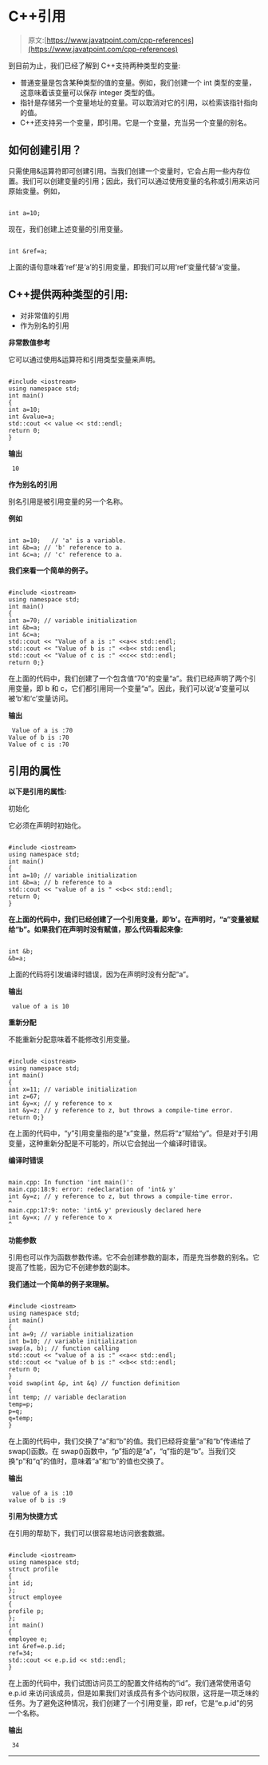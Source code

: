 # C++引用

> 原文:[https://www.javatpoint.com/cpp-references](https://www.javatpoint.com/cpp-references)

到目前为止，我们已经了解到 C++支持两种类型的变量:

*   普通变量是包含某种类型的值的变量。例如，我们创建一个 int 类型的变量，这意味着该变量可以保存 integer 类型的值。
*   指针是存储另一个变量地址的变量。可以取消对它的引用，以检索该指针指向的值。
*   C++还支持另一个变量，即引用。它是一个变量，充当另一个变量的别名。

## 如何创建引用？

只需使用&运算符即可创建引用。当我们创建一个变量时，它会占用一些内存位置。我们可以创建变量的引用；因此，我们可以通过使用变量的名称或引用来访问原始变量。例如，

```

int a=10;

```

现在，我们创建上述变量的引用变量。

```

int &ref=a;

```

上面的语句意味着‘ref’是‘a’的引用变量，即我们可以用‘ref’变量代替‘a’变量。

## C++提供两种类型的引用:

*   对非常值的引用
*   作为别名的引用

**非常数值参考**

它可以通过使用&运算符和引用类型变量来声明。

```

#include <iostream>
using namespace std;
int main()
{
int a=10;
int &value=a;
std::cout << value << std::endl;
return 0;
}

```

**输出**

```
 10 

```

**作为别名的引用**

别名引用是被引用变量的另一个名称。

**例如**

```

int a=10;   // 'a' is a variable.
int &b=a; // 'b' reference to a.
int &c=a; // 'c' reference to a.

```

**我们来看一个简单的例子。**

```

#include <iostream>
using namespace std;
int main()
{
int a=70; // variable initialization
int &b=a;
int &c=a;
std::cout << "Value of a is :" <<a<< std::endl;
std::cout << "Value of b is :" <<b<< std::endl;
std::cout << "Value of c is :" <<c<< std::endl;
return 0;}

```

在上面的代码中，我们创建了一个包含值“70”的变量“a”。我们已经声明了两个引用变量，即 b 和 c，它们都引用同一个变量“a”。因此，我们可以说‘a’变量可以被‘b’和‘c’变量访问。

**输出**

```
 Value of a is :70 
Value of b is :70 
Value of c is :70 

```

## 引用的属性

**以下是引用的属性:**

初始化

它必须在声明时初始化。

```

#include <iostream>
using namespace std;
int main()
{
int a=10; // variable initialization
int &b=a; // b reference to a
std::cout << "value of a is " <<b<< std::endl;
return 0;
}

```

**在上面的代码中，我们已经创建了一个引用变量，即‘b’。在声明时，“a”变量被赋给“b”。如果我们在声明时没有赋值，那么代码看起来像:**

```

int &b;
&b=a;  

```

上面的代码将引发编译时错误，因为在声明时没有分配“a”。

**输出**

```
 value of a is 10 

```

**重新分配**

不能重新分配意味着不能修改引用变量。

```

#include <iostream>
using namespace std;
int main()
{
int x=11; // variable initialization
int z=67;
int &y=x; // y reference to x
int &y=z; // y reference to z, but throws a compile-time error.
return 0;}

```

在上面的代码中，“y”引用变量指的是“x”变量，然后将“z”赋给“y”。但是对于引用变量，这种重新分配是不可能的，所以它会抛出一个编译时错误。

**编译时错误**

```

main.cpp: In function 'int main()':
main.cpp:18:9: error: redeclaration of 'int& y'
int &y=z; // y reference to z, but throws a compile-time error.
^
main.cpp:17:9: note: 'int& y' previously declared here
int &y=x; // y reference to x
^

```

**功能参数**

引用也可以作为函数参数传递。它不会创建参数的副本，而是充当参数的别名。它提高了性能，因为它不创建参数的副本。

**我们通过一个简单的例子来理解。**

```

#include <iostream>
using namespace std;
int main()
{
int a=9; // variable initialization
int b=10; // variable initialization
swap(a, b); // function calling
std::cout << "value of a is :" <<a<< std::endl;
std::cout << "value of b is :" <<b<< std::endl;
return 0;
}
void swap(int &p, int &q) // function definition
{
int temp; // variable declaration
temp=p;
p=q;
q=temp;
}

```

在上面的代码中，我们交换了“a”和“b”的值。我们已经将变量“a”和“b”传递给了 swap()函数。在 swap()函数中，“p”指的是“a”，“q”指的是“b”。当我们交换“p”和“q”的值时，意味着“a”和“b”的值也交换了。

**输出**

```
 value of a is :10 
value of b is :9 

```

**引用为快捷方式**

在引用的帮助下，我们可以很容易地访问嵌套数据。

```

#include <iostream>
using namespace std;
struct profile
{
int id;
};
struct employee
{
profile p;
};
int main()
{
employee e;
int &ref=e.p.id;
ref=34;
std::cout << e.p.id << std::endl;
}

```

在上面的代码中，我们试图访问员工的配置文件结构的“id”。我们通常使用语句 e.p.id 来访问该成员，但是如果我们对该成员有多个访问权限，这将是一项乏味的任务。为了避免这种情况，我们创建了一个引用变量，即 ref，它是“e.p.id”的另一个名称。

**输出**

```
 34 

```

* * *